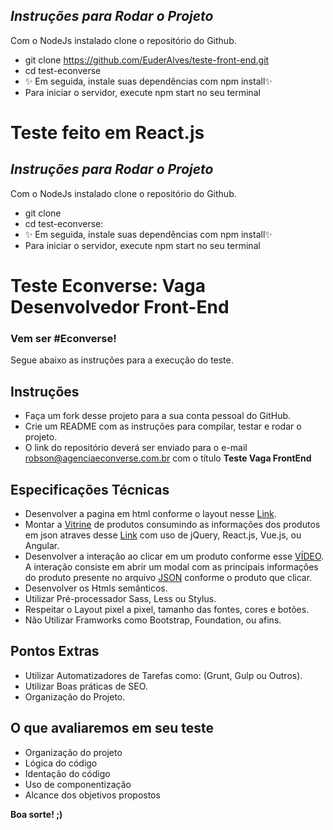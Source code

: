 ## _Instruções para Rodar o Projeto_

Com o NodeJs instalado clone o repositório do Github.

- git clone https://github.com/EuderAlves/teste-front-end.git
- cd test-econverse
- ✨ Em seguida, instale suas dependências com npm install✨
- Para iniciar o servidor, execute npm start no seu terminal

# Teste feito em React.js

## _Instruções para Rodar o Projeto_

Com o NodeJs instalado clone o repositório do Github.

- git clone
- cd test-econverse:
- ✨ Em seguida, instale suas dependências com npm install✨
- Para iniciar o servidor, execute npm start no seu terminal

# Teste Econverse: Vaga Desenvolvedor Front-End

### Vem ser #Econverse!

Segue abaixo as instruções para a execução do teste.

## Instruções

- Faça um fork desse projeto para a sua conta pessoal do GitHub.
- Crie um README com as instruções para compilar, testar e rodar o projeto.
- O link do repositório deverá ser enviado para o e-mail robson@agenciaeconverse.com.br com o título **Teste Vaga FrontEnd**

## Especificações Técnicas

- Desenvolver a pagina em html conforme o layout nesse [Link](http://econverse.digital/teste-front-end/junior/ninja-som/layout/TESTE-PRATICO-NINJA-SOM.xd).
- Montar a [Vitrine](http://econverse.digital/teste-front-end/junior/ninja-som/layout/vitrine-produtos.png) de produtos consumindo as informações dos produtos em json atraves desse [Link](http://econverse.digital/teste-front-end/junior/ninja-som/lista-produtos/produtos.json) com uso de jQuery, React.js, Vue.js, ou Angular.
- Desenvolver a interação ao clicar em um produto conforme esse [VÍDEO](http://econverse.digital/teste-front-end/junior/ninja-som/layout/TESTE-PRATICO-NINJA-SOM-interacao.mp4). A interação consiste em abrir um modal com as principais informações do produto presente no arquivo [JSON](http://econverse.digital/teste-front-end/junior/ninja-som/lista-produtos/produtos.json) conforme o produto que clicar.
- Desenvolver os Htmls semânticos.
- Utilizar Pré-processador Sass, Less ou Stylus.
- Respeitar o Layout pixel a pixel, tamanho das fontes, cores e botões.
- Não Utilizar Framworks como Bootstrap, Foundation, ou afins.

## Pontos Extras

- Utilizar Automatizadores de Tarefas como: (Grunt, Gulp ou Outros).
- Utilizar Boas práticas de SEO.
- Organização do Projeto.

## O que avaliaremos em seu teste

- Organização do projeto
- Lógica do código
- Identação do código
- Uso de componentização
- Alcance dos objetivos propostos

**Boa sorte! ;)**
